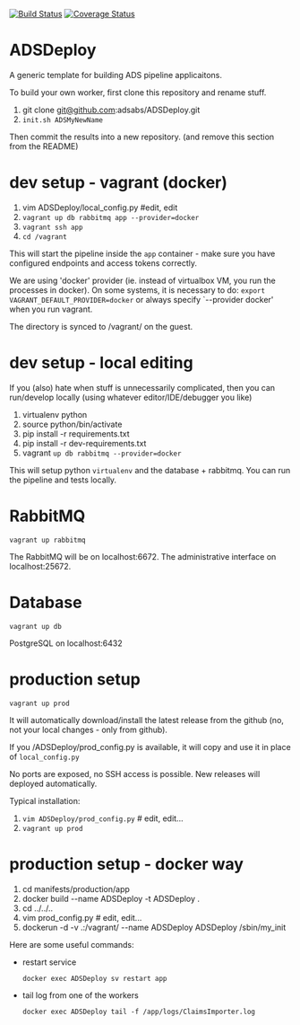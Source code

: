 [![Build Status](https://travis-ci.org/adsabs/ADSDeploy.svg)](https://travis-ci.org/adsabs/ADSDeploy)
[![Coverage Status](https://coveralls.io/repos/adsabs/ADSDeploy/badge.svg)](https://coveralls.io/r/adsabs/ADSDeploy)

# ADSDeploy

A generic template for building ADS pipeline applicaitons.

To build your own worker, first clone this repository and rename stuff.

1. git clone git@github.com:adsabs/ADSDeploy.git
2. `init.sh ADSMyNewName`

Then commit the results into a new repository. (and remove this section from the README)       
       

dev setup - vagrant (docker)
============================

1. vim ADSDeploy/local_config.py #edit, edit
1. `vagrant up db rabbitmq app --provider=docker`
1. `vagrant ssh app`
1. `cd /vagrant`

This will start the pipeline inside the `app` container - make sure you have configured endpoints and
access tokens correctly.

We are using 'docker' provider (ie. instead of virtualbox VM, you run the processes in docker).
On some systems, it is necessary to do: `export VAGRANT_DEFAULT_PROVIDER=docker` or always 
specify `--provider docker' when you run vagrant.
 
The  directory is synced to /vagrant/ on the guest.


dev setup - local editing
=========================

If you (also) hate when stuff is unnecessarily complicated, then you can run/develop locally
(using whatever editor/IDE/debugger you like)

1. virtualenv python
1. source python/bin/activate
1. pip install -r requirements.txt
1. pip install -r dev-requirements.txt
1. vagrant `up db rabbitmq --provider=docker`

This will setup python `virtualenv` and the database + rabbitmq. You can run the pipeline and 
tests locally. 


RabbitMQ
========

`vagrant up rabbitmq`

The RabbitMQ will be on localhost:6672. The administrative interface on localhost:25672.


Database
========

`vagrant up db`

PostgreSQL on localhost:6432



production setup
================

`vagrant up prod`

It will automatically download/install the latest release from the github (no, not
your local changes - only from github).

If you /ADSDeploy/prod_config.py is available, it will copy and use it in place of
`local_config.py`

No ports are exposed, no SSH access is possible. New releases will deployed automatically.

Typical installation:

1. `vim ADSDeploy/prod_config.py` # edit, edit...
1. `vagrant up prod`


production setup - docker way
=============================

1. cd manifests/production/app
2. docker build --name ADSDeploy -t ADSDeploy .
3. cd ../../.. 
4. vim prod_config.py # edit, edit...
4. dockerun -d -v .:/vagrant/ --name ADSDeploy ADSDeploy /sbin/my_init


Here are some useful commands:

- restart service

	`docker exec ADSDeploy sv restart app`

- tail log from one of the workers

	`docker exec ADSDeploy tail -f /app/logs/ClaimsImporter.log`

